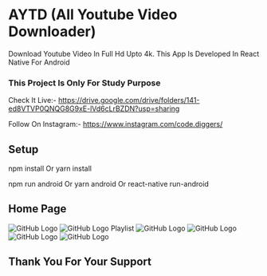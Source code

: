 # AYTD (All Youtube Video Downloader)
Download Youtube Video In Full Hd Upto 4k. This App Is Developed In React Native For Android

### This Project Is Only For Study Purpose

Check It Live:- https://drive.google.com/drive/folders/141-ed8VTVP0QNQG8G9xE-lVd6cLrBZDN?usp=sharing

Follow On Instagram:- https://www.instagram.com/code.diggers/

## Setup 

npm install Or yarn install

npm run android Or yarn android Or react-native run-android

## Home Page
![GitHub Logo](/ss/1.png)
![GitHub Logo](/ss/2.png)
 Playlist
![GitHub Logo](/ss/6.png)
![GitHub Logo](/ss/3.png)
![GitHub Logo](/ss/4.png)
![GitHub Logo](/ss/5.png)

## Thank You For Your Support
